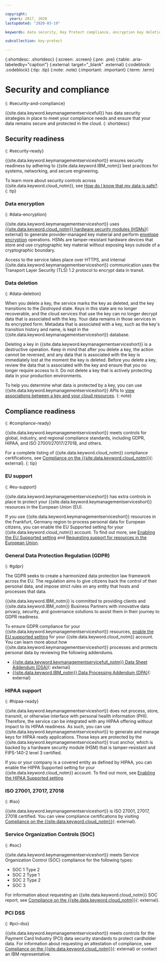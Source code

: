 ```yaml
---

copyright:
  years: 2017, 2020
lastupdated: "2020-03-19"

keywords: data security, Key Protect compliance, encryption key deletion

subcollection: key-protect

---
```


{:shortdesc: .shortdesc}
{:screen: .screen}
{:pre: .pre}
{:table: .aria-labeledby="caption"}
{:external: target="_blank" .external}
{:codeblock: .codeblock}
{:tip: .tip}
{:note: .note}
{:important: .important}
{:term: .term}

# Security and compliance
{: #security-and-compliance}

{{site.data.keyword.keymanagementservicefull}} has data security strategies in place to meet your compliance needs and ensure that your data remains secure and protected in the cloud.
{: shortdesc}

## Security readiness
{: #security-ready}

{{site.data.keyword.keymanagementserviceshort}} ensures security readiness by adhering to {{site.data.keyword.IBM_notm}} best practices for systems, networking, and secure engineering. 

To learn more about security controls across {{site.data.keyword.cloud_notm}}, see [How do I know that my data is safe?](/docs/overview?topic=overview-security#security).
{: tip}

### Data encryption
{: #data-encryption}

{{site.data.keyword.keymanagementserviceshort}} uses [{{site.data.keyword.cloud_notm}} hardware security modules (HSMs)](https://www.ibm.com/cloud/hardware-security-module){: external} to generate provider-managed key material and perform [envelope encryption](/docs/key-protect?topic=key-protect-envelope-encryption) operations. HSMs are tamper-resistant hardware devices that store and use cryptographic key material without exposing keys outside of a cryptographic boundary.

Access to the service takes place over HTTPS, and internal {{site.data.keyword.keymanagementserviceshort}} communication uses the Transport Layer Security (TLS) 1.2 protocol to encrypt data in transit.

### Data deletion
{: #data-deletion}

When you delete a key, the service marks the key as deleted, and the key transitions to the _Destroyed_ state. Keys in this state are no longer recoverable, and the cloud services that use the key can no longer decrypt data that is associated with the key. Your data remains in those services in its encrypted form. Metadata that is associated with a key, such as the key's transition history and name, is kept in the {{site.data.keyword.keymanagementserviceshort}} database. 

Deleting a key in {{site.data.keyword.keymanagementserviceshort}} is a destructive operation. Keep in mind that after you delete a key, the action cannot be reversed, and any data that is associated with the key is immediately lost at the moment the key is deleted. Before you delete a key, review the data that is associated with the key and ensure that you no longer require access to it. Do not delete a key that is actively protecting data in your production environments. 

To help you determine what data is protected by a key, you can use {{site.data.keyword.keymanagementserviceshort}} APIs to [view associations between a key and your cloud resources](/docs/key-protect?topic=key-protect-view-protected-resources).
{: note}

## Compliance readiness
{: #compliance-ready}

{{site.data.keyword.keymanagementserviceshort}} meets controls for global, industry, and regional compliance standards, including GDPR, HIPAA, and ISO 27001/27017/27018, and others. 

For a complete listing of {{site.data.keyword.cloud_notm}} compliance certifications, see [Compliance on the {{site.data.keyword.cloud_notm}}](https://www.ibm.com/cloud/compliance){: external}.
{: tip}

### EU support
{: #eu-support}

{{site.data.keyword.keymanagementserviceshort}} has extra controls in place to protect your {{site.data.keyword.keymanagementserviceshort}} resources in the European Union (EU). 

If you use {{site.data.keyword.keymanagementserviceshort}} resources in the Frankfurt, Germany region to process personal data for European citizens, you can enable the EU Supported setting for your {{site.data.keyword.cloud_notm}} account. To find out more, see [Enabling the EU Supported setting](/docs/account?topic=account-eu-hipaa-supported#bill_eusupported) and [Requesting support for resources in the European Union](/docs/get-support?topic=get-support-getting-customer-support#eusupported).

### General Data Protection Regulation (GDPR)
{: #gdpr}

The GDPR seeks to create a harmonized data protection law framework across the EU. The regulation aims to give citizens back the control of their personal data, and impose strict rules on any entity that hosts and processes that data.

{{site.data.keyword.IBM_notm}} is committed to providing clients and {{site.data.keyword.IBM_notm}} Business Partners with innovative data privacy, security, and governance solutions to assist them in their journey to GDPR readiness.

To ensure GDPR compliance for your {{site.data.keyword.keymanagementserviceshort}} resources, [enable the EU supported setting](/docs/account?topic=account-eu-hipaa-supported#bill_eusupported) for your {{site.data.keyword.cloud_notm}} account. You can learn more about how {{site.data.keyword.keymanagementserviceshort}} processes and protects personal data by reviewing the following addendums.

- [{{site.data.keyword.keymanagementservicefull_notm}} Data Sheet Addendum (DSA)](https://www.ibm.com/software/reports/compatibility/clarity-reports/report/html/softwareReqsForProduct?deliverableId=180A0EC0658B11E5A8DABB56563AC132){: external}
- [{{site.data.keyword.IBM_notm}} Data Processing Addendum (DPA)](https://www.ibm.com/support/customer/csol/terms/?cat=dpa){: external}

### HIPAA support
{: #hipaa-ready}

{{site.data.keyword.keymanagementserviceshort}} does not process, store, transmit, or otherwise interface with personal health information (PHI). Therefore, the service can be integrated with any HIPAA offering without impact to its HIPAA readiness. As such, you can use {{site.data.keyword.keymanagementserviceshort}} to generate and manage keys for HIPAA ready applications. Those keys are protected by the {{site.data.keyword.keymanagementserviceshort}} trust anchor, which is backed by a hardware security module (HSM) that is tamper-resistant and FIPS-140-2 level 3 certified.

If you or your company is a covered entity as defined by HIPAA, you can enable the HIPPA Supported setting for your {{site.data.keyword.cloud_notm}} account. To find out more, see [Enabling the HIPAA Supported setting](/docs/account?topic=account-eu-hipaa-supported#enabling-hipaa).

### ISO 27001, 27017, 27018
{: #iso}

{{site.data.keyword.keymanagementserviceshort}} is ISO 27001, 27017, 27018 certified. You can view compliance certifications by visiting [Compliance on the {{site.data.keyword.cloud_notm}}](https://www.ibm.com/cloud/compliance){: external}. 

### Service Organization Controls (SOC)
{: #soc}

{{site.data.keyword.keymanagementserviceshort}} meets Service Organization Control (SOC) compliance for the following types:

- SOC 1 Type 2
- SOC 2 Type 1
- SOC 2 Type 2
- SOC 3

For information about requesting an {{site.data.keyword.cloud_notm}} SOC report, see [Compliance on the {{site.data.keyword.cloud_notm}}](https://www.ibm.com/cloud/compliance){: external}.

### PCI DSS
{: #pci-dss} 

{{site.data.keyword.keymanagementserviceshort}} meets controls for the Payment Card Industry (PCI) data security standards to protect cardholder data. For information about requesting an attestation of compliance, see [Compliance on the {{site.data.keyword.cloud_notm}}](https://www.ibm.com/cloud/compliance){: external} or contact an IBM representative.
